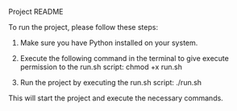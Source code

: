 Project README

To run the project, please follow these steps:

1. Make sure you have Python installed on your system.

2. Execute the following command in the terminal to give execute permission to the run.sh script:
   chmod +x run.sh

3. Run the project by executing the run.sh script:
   ./run.sh

This will start the project and execute the necessary commands.